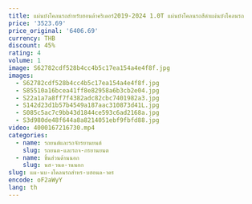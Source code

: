 ```yaml
---
title: แผ่นบังโคลนรถสำหรับฮอนด้าคริเดอร์2019-2024 1.0T แผ่นบังโคลนรถสีดำแผ่นบังโคลนรถ
price: '3523.69'
price_original: '6406.69'
currency: THB
discount: 45%
rating: 4
volume: 1
image: S62782cdf528b4cc4b5c17ea154a4e4f8f.jpg
images:
  - S62782cdf528b4cc4b5c17ea154a4e4f8f.jpg
  - S85510a16bcea41ff8e82958a6b3cb2e04.jpg
  - S22a1a7a8ff7f4382adc82cbc7401982a3.jpg
  - S142d23d1b57b4549a187aac310873d41L.jpg
  - S085c5ac7c9bb43d1844ce593c6ad2168a.jpg
  - S3d980de48f644a8a8214051ebf9fbfd88.jpg
video: 4000167216730.mp4
categories:
  - name: รถยนต์และรถจักรยานยนต์
    slug: รถยนต-และรถจ-กรยานยนต
  - name: ชิ้นส่วนด้านนอก
    slug: นส-วนด-านนอก
slug: แผ-นบ-งโคลนรถสำหร-บฮอนด-าคร
encode: oF2aWyY
lang: th
---
```

  